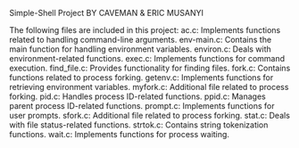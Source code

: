 Simple-Shell Project BY CAVEMAN & ERIC MUSANYI

The following files are included in this project:
ac.c: Implements functions related to handling command-line arguments.
env-main.c: Contains the main function for handling environment variables.
environ.c: Deals with environment-related functions.
exec.c: Implements functions for command execution.
find_file.c: Provides functionality for finding files.
fork.c: Contains functions related to process forking.
getenv.c: Implements functions for retrieving environment variables.
myfork.c: Additional file related to process forking.
pid.c: Handles process ID-related functions.
ppid.c: Manages parent process ID-related functions.
prompt.c: Implements functions for user prompts.
sfork.c: Additional file related to process forking.
stat.c: Deals with file status-related functions.
strtok.c: Contains string tokenization functions.
wait.c: Implements functions for process waiting.

